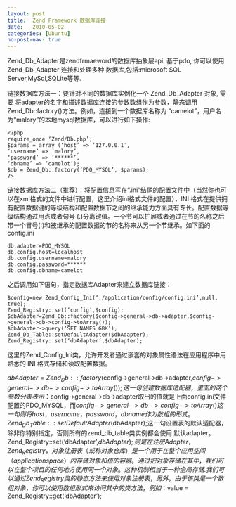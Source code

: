 ```yaml
---
layout: post
title:  Zend Framework 数据库连接
date:   2010-05-02
categories: [Ubuntu]
no-post-nav: true
---
```


Zend_Db_Adapter是zendfrmaeword的数据库抽象层api. 基于pdo, 你可以使用 Zend_Db_Adapter 连接和处理多种 数据库,包括:microsoft SQL Server,MySql,SQLite等等.

链接数据库方法一：要针对不同的数据库实例化一个 Zend_Db_Adapter 对象, 需要 将adapter的名字和描述数据库连接的参数数组作为参数，静态调用 Zend_Db::factory()方法。例如，连接到一个数据库名称为 “camelot”，用户名为“malory”的本地mysql数据库，可以进行如下操作: 

```
<?php 
require_once ‘Zend/Db.php’; 
$params = array (‘host’ => ’127.0.0.1′, 
‘username’ => ‘malory’, 
‘password’ => ‘******’, 
‘dbname’ => ‘camelot’); 
$db = Zend_Db::factory(‘PDO_MYSQL’, $params); 
?>
```

链接数据库方法二（推荐）：将配置信息写在“.ini”结尾的配置文件中（当然你也可以在xml格式的文件中进行配置，这里介绍ini格式文件的配置），INI 格式在提供拥有配置数据键的等级结构和配置数据节之间的继承能力方面具有专长。配置数据等级结构通过用点或者句号 (.)分离键值。一个节可以扩展或者通过在节的名称之后带一个冒号(:)和被继承的配置数据的节的名称来从另一个节继承。如下面的config.ini

```
db.adapter=PDO_MYSQL 
db.config.host=localhost 
db.config.username=malory 
db.config.password=****** 
db.config.dbname=camelot
```

之后调用如下语句，指定数据库Adapter来建立数据库链接：

```
$config=new Zend_Config_Ini(‘./application/config/config.ini’,null, true); 
Zend_Registry::set(‘config’,$config); 
$dbAdapter=Zend_Db::factory($config->general->db->adapter,$config->general->db->config->toArray()); 
$dbAdapter->query(‘SET NAMES GBK’); 
Zend_Db_Table::setDefaultAdapter($dbAdapter); 
Zend_Registry::set(‘dbAdapter’,$dbAdapter);
```

这里的Zend_Config_Ini类，允许开发者通过嵌套的对象属性语法在应用程序中用熟悉的 INI 格式存储和读取配置数据。

$dbAdapter=Zend_Db::factory($config->general->db->adapter,$config->general->db->config->toArray());这一句创建数据库适配器，里面的两个参数分表表示：$config->general->db->adapter取出的值就是上面config.ini文件配置的PDO_MYSQL，而$config->general->db->config->toArray()这一句则将host，username，password，dbname作为数组的形式。Zend_Db_Table::setDefaultAdapter($dbAdapter);这一句设置表的默认适配器，除非你特别指定，否则所有的zend_db_table类实例都会使用 默认adapter。Zend_Registry::set(‘dbAdapter’,$dbAdapter);则是在注册Adapter，Zend_Registry，对象注册表（或称对象仓库）是一个用于在整个应用空间（application space）内存储对象和值的容器。通过把对象存储在其中，我们可以在整个项目的任何地方使用同一个对象。这种机制相当于一种全局存储.我们可以通过Zend_Registry类的静态方法来使用对象注册表，另外，由于该类是一个数组对象，你可以使用数组形式来访问其中的类方法，例如：$value = Zend_Registry::get(‘dbAdapter’);





